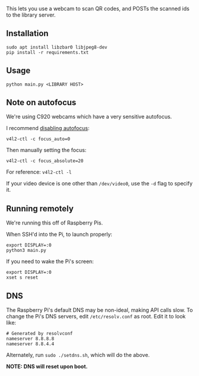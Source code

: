 This lets you use a webcam to scan QR codes, and POSTs the scanned ids to the library server.


## Installation

```
sudo apt install libzbar0 libjpeg8-dev
pip install -r requirements.txt
```

## Usage

```
python main.py <LIBRARY HOST>
```

## Note on autofocus

We're using C920 webcams which have a very sensitive autofocus.

I recommend [disabling autofocus](https://stackoverflow.com/a/16658508/1097920):

    v4l2-ctl -c focus_auto=0

Then manually setting the focus:

    v4l2-ctl -c focus_absolute=20

For reference: `v4l2-ctl -l`

If your video device is one other than `/dev/video0`, use the `-d` flag to specify it.

## Running remotely

We're running this off of Raspberry Pis.

When SSH'd into the Pi, to launch properly:

    export DISPLAY=:0
    python3 main.py

If you need to wake the Pi's screen:

    export DISPLAY=:0
    xset s reset

## DNS

The Raspberry Pi's default DNS may be non-ideal, making API calls slow. To change the Pi's DNS servers, edit `/etc/resolv.conf` as root. Edit it to look like:

    # Generated by resolvconf
    nameserver 8.8.8.8
    nameserver 8.8.4.4  

Alternately, run `sudo ./setdns.sh`, which will do the above.

**NOTE: DNS will reset upon boot.**
